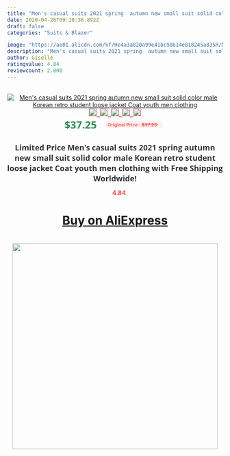 ```yaml
---
title: "Men's casual suits 2021 spring  autumn new small suit solid color male Korean retro student loose jacket Coat youth men clothing"
date: 2020-04-26T09:10:36.892Z
draft: false
categories: "Suits & Blazer"

image: "https://ae01.alicdn.com/kf/He4a3a820a99e41bc98614e818245a835R/Men-s-casual-suits-2021-spring-autumn-new-small-suit-solid-color-male-Korean-retro-student.jpg"
description: "Men's casual suits 2021 spring  autumn new small suit solid color male Korean retro student loose jacket Coat youth men clothing"
author: Giselle
ratingvalue: 4.84
reviewcount: 2.000
---
```

<br>
<div style="text-align: center;">
<a href="https://s.click.aliexpress.com/e/_AVZgLj" target="_blank" rel="nofollow noopener noreferrer"><img alt="Men's casual suits 2021 spring  autumn new small suit solid color male Korean retro student loose jacket Coat youth men clothing" class="magnifier-image" src="https://ae01.alicdn.com/kf/He4a3a820a99e41bc98614e818245a835R/Men-s-casual-suits-2021-spring-autumn-new-small-suit-solid-color-male-Korean-retro-student.jpg_640x640.jpg">
<br>
<img style="border:1px solid salmon" src="https://ae01.alicdn.com/kf/He4a3a820a99e41bc98614e818245a835R/Men-s-casual-suits-2021-spring-autumn-new-small-suit-solid-color-male-Korean-retro-student.jpg_120x120.jpg">&nbsp;&nbsp;<img style="border:1px solid salmon" src="https://ae01.alicdn.com/kf/Haa5cd6dace5547c58d5d01af1533d628r/Men-s-casual-suits-2021-spring-autumn-new-small-suit-solid-color-male-Korean-retro-student.jpg_120x120.jpg">&nbsp;&nbsp;<img style="border:1px solid salmon" src="https://ae01.alicdn.com/kf/Hbc737a68a47e4cb790f5fddc1bf8e8487/Men-s-casual-suits-2021-spring-autumn-new-small-suit-solid-color-male-Korean-retro-student.jpg_120x120.jpg">&nbsp;&nbsp;<img style="border:1px solid salmon" src="https://ae01.alicdn.com/kf/Hcedd1e587604413f8e18cdddd98ca4efz/Men-s-casual-suits-2021-spring-autumn-new-small-suit-solid-color-male-Korean-retro-student.jpg_120x120.jpg">&nbsp;&nbsp;<img style="border:1px solid salmon" src="https://ae01.alicdn.com/kf/H2af8c8cd8bf54525a3e972b01c0ce5e7K/Men-s-casual-suits-2021-spring-autumn-new-small-suit-solid-color-male-Korean-retro-student.jpg_120x120.jpg"></a></div><br0>
<div style="text-align: center;"><span style="background-color: white; border: 0px; box-sizing: border-box; color: seagreen; display: inline-block; font-family: &quot;open sans&quot; , &quot;arial&quot; , &quot;helvetica&quot; , sans-serif , &quot;heiti&quot;; font-size: 24px; font-stretch: inherit; font-weight: 700; line-height: inherit; margin: 0px 10px 0px 0px; padding: 0px; vertical-align: middle;">$37.25 </span>
<span style="background: rgb(255 , 241 , 241); border-radius: 3px; border: 0px; box-sizing: border-box; color: #ff4747; display: inline-block; font-family: inherit; font-size: 12px; font-stretch: inherit; font-style: inherit; font-variant: inherit; font-weight: 600; line-height: inherit; margin: 0px; padding: 2px 5px; transform: scale(0.9); vertical-align: middle;">Original Price : <b style="text-decoration: line-through;">$37.25 </b> &nbsp;&nbsp;</span></div>
<h1 style="color: #333333; display: inline-block; font-family: &quot;open sans&quot; , &quot;arial&quot; , &quot;helvetica&quot; , sans-serif , &quot;heiti&quot;; font-size: 18px; font-stretch: inherit; font-weight: 700; text-align: center;">Limited Price Men's casual suits 2021 spring  autumn new small suit solid color male Korean retro student loose jacket Coat youth men clothing with Free Shipping Worldwide!</h1>
<div style="color: #ff4747; text-align: center;">
<img src="https://4.bp.blogspot.com/-M0ZcTcb-5uY/XleCXlxnR4I/AAAAAAAAAEc/OrjgMkXV1oMQFaCRZj5HQwOCBcu3w1FegCPcBGAYYCw/s1600/star.png" style="height: 15px;">&nbsp;<b>4.84</b></div>
<div class="button_cont" align="center"><a class="buynow_a" href="https://s.click.aliexpress.com/e/_AVZgLj" target="_blank" rel="nofollow noopener noreferrer"><H1>Buy on AliExpress</H1></a></div><br>
<div class="separator" style="clear: both; text-align: center;">
<img src="https://lh3.googleusercontent.com/-pTy5HemUv9M/XlePHvY0dAI/AAAAAAAAAE4/0nX5iRUoIWY8eMW9Dpxeirr157OZliDIgCLcBGAsYHQ/s1600/badge.gif" width="480">
</div>
